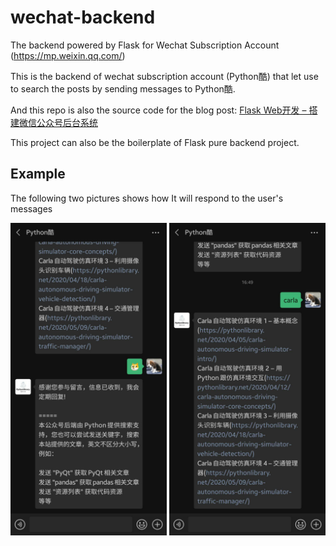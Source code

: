 # wechat-backend
The backend powered by Flask for Wechat Subscription Account (https://mp.weixin.qq.com/)

This is the backend of wechat subscription account (Python酷) that let use to search the posts by sending messages to Python酷.

And this repo is also the source code for the blog post: 
[Flask Web开发 – 搭建微信公众号后台系统](https://pythonlibrary.net/2020/06/05/flask-backend-for-wechat/)

This project can also be the boilerplate of Flask pure backend project. 

## Example

The following two pictures shows how It will respond to the user's messages

<img src="https://github.com/pythonlibrary/flask-wechat-backend/blob/master/doc/example_1.jpg?raw=true" width="250" height="500">
<img src="https://github.com/pythonlibrary/flask-wechat-backend/blob/master/doc/example_2.jpg?raw=true" width="250" height="500">





